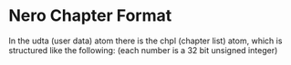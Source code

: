 Nero Chapter Format
===================

In the udta (user data) atom there is the chpl (chapter list) atom,
which is structured like the following:
(each number is a 32 bit unsigned integer)
``` [Reserved block (set to 1)][number of chapters][start position of chapter one in 100 nanosecond units][Length of the first chapter's name][The first chapter's name][start position of chapter two ]...
```
